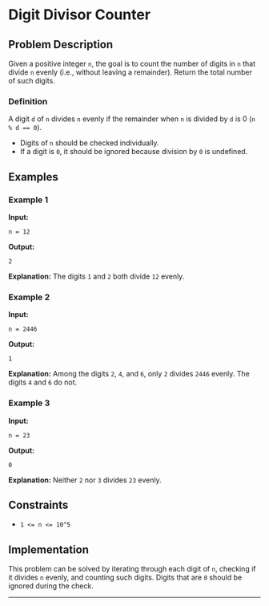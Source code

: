 # Digit Divisor Counter

## Problem Description

Given a positive integer `n`, the goal is to count the number of digits in `n` that divide `n` evenly (i.e., without leaving a remainder). Return the total number of such digits.

### Definition

A digit `d` of `n` divides `n` evenly if the remainder when `n` is divided by `d` is 0 (`n % d == 0`).

- Digits of `n` should be checked individually.
- If a digit is `0`, it should be ignored because division by `0` is undefined.

## Examples

### Example 1
**Input:**
```
n = 12
```
**Output:**
```
2
```
**Explanation:**
The digits `1` and `2` both divide `12` evenly.

### Example 2
**Input:**
```
n = 2446
```
**Output:**
```
1
```
**Explanation:**
Among the digits `2`, `4`, and `6`, only `2` divides `2446` evenly. The digits `4` and `6` do not.

### Example 3
**Input:**
```
n = 23
```
**Output:**
```
0
```
**Explanation:**
Neither `2` nor `3` divides `23` evenly.

## Constraints

- `1 <= n <= 10^5`

## Implementation

This problem can be solved by iterating through each digit of `n`, checking if it divides `n` evenly, and counting such digits. Digits that are `0` should be ignored during the check.

---